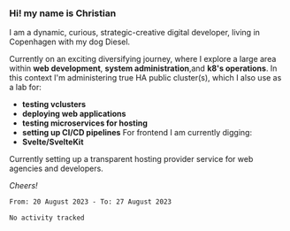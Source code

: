 ### Hi! my name is Christian
I am a dynamic, curious, strategic-creative digital developer, living in Copenhagen with my dog Diesel. 

Currently on an exciting diversifying journey, where I explore a large area within **web development**, **system administration**,and **k8's operations**. In this context I'm administering true HA public cluster(s), which I also use as a lab for:
- **testing vclusters**
- **deploying web applications**
- **testing microservices for hosting**
- **setting up CI/CD pipelines**
For frontend I am currently digging:
- **Svelte/SvelteKit**

Currently setting up a transparent hosting provider service for web agencies and developers.

*Cheers!*

<!--START_SECTION:waka-->

```txt
From: 20 August 2023 - To: 27 August 2023

No activity tracked
```

<!--END_SECTION:waka-->

<!--
**Christian-Rau/Christian-Rau** is a ✨ _special_ ✨ repository because its `README.md` (this file) appears on your GitHub profile.

Here are some ideas to get you started:

- 🔭 I’m currently working on ...
- 🌱 I’m currently learning ...
- 👯 I’m looking to collaborate on ...
- 🤔 I’m looking for help with ...
- 💬 Ask me about ...
- 📫 How to reach me: ...
- 😄 Pronouns: ...
- ⚡ Fun fact: ...
-->
